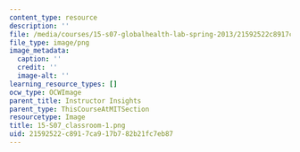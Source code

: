 ```yaml
---
content_type: resource
description: ''
file: /media/courses/15-s07-globalhealth-lab-spring-2013/21592522c8917ca917b782b21fc7eb87_15-S07_classroom-1.png
file_type: image/png
image_metadata:
  caption: ''
  credit: ''
  image-alt: ''
learning_resource_types: []
ocw_type: OCWImage
parent_title: Instructor Insights
parent_type: ThisCourseAtMITSection
resourcetype: Image
title: 15-S07_classroom-1.png
uid: 21592522-c891-7ca9-17b7-82b21fc7eb87
---
```

